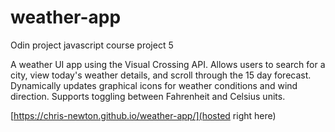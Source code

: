 # weather-app
Odin project javascript course project 5

A weather UI app using the Visual Crossing API. Allows users to search for a city, 
view today's weather details, and scroll through the 15 day forecast. Dynamically updates
graphical icons for weather conditions and wind direction. Supports toggling between 
Fahrenheit and Celsius units.

[https://chris-newton.github.io/weather-app/](hosted right here)
